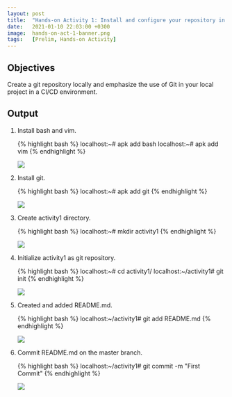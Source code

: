 ```yaml
---
layout: post
title:  "Hands-on Activity 1: Install and configure your repository in Local Git"
date:   2021-01-10 22:03:00 +0300
image:  hands-on-act-1-banner.png
tags:   [Prelim, Hands-on Activity]
---
```

## Objectives

Create a git repository locally and emphasize the use of Git in your local project in a CI/CD environment.

## Output

1. Install bash and vim.

    {% highlight bash %}
    localhost:~# apk add bash
    localhost:~# apk add vim
    {% endhighlight %}

    ![]({{site.baseurl}}/img/hands-on-1-1.png)


2. Install git.

    {% highlight bash %}
    localhost:~# apk add git
    {% endhighlight %}

    ![]({{site.baseurl}}/img/hands-on-1-2.png)


3. Create activity1 directory.

    {% highlight bash %}
    localhost:~# mkdir activity1
    {% endhighlight %}

    ![]({{site.baseurl}}/img/hands-on-1-3.png)


4. Initialize activity1 as git repository.

    {% highlight bash %}
    localhost:~# cd activity1/
    localhost:~/activity1# git init
    {% endhighlight %}

    ![]({{site.baseurl}}/img/hands-on-1-4.png)


5. Created and added README.md.

    {% highlight bash %}
    localhost:~/activity1# git add README.md
    {% endhighlight %}

    ![]({{site.baseurl}}/img/hands-on-1-5.png)


6. Commit README.md on the master branch.

    {% highlight bash %}
    localhost:~/activity1# git commit -m "First Commit"
    {% endhighlight %}

    ![]({{site.baseurl}}/img/hands-on-1-6.png)